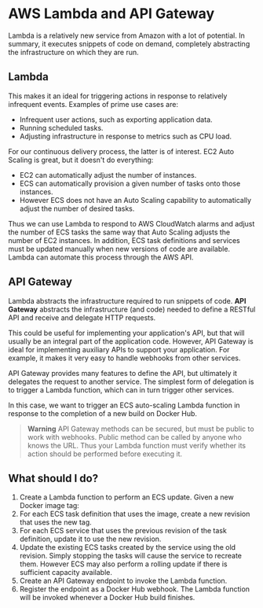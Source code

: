 # AWS Lambda and API Gateway

Lambda is a relatively new service from Amazon with a lot of potential. In summary, it executes snippets of code on demand, completely abstracting the infrastructure on which they are run.

## Lambda

This makes it an ideal for triggering actions in response to relatively infrequent events. Examples of prime use cases are:

* Infrequent user actions, such as exporting application data.
* Running scheduled tasks.
* Adjusting infrastructure in response to metrics such as CPU load.

For our continuous delivery process, the latter is of interest. EC2 Auto Scaling is great, but it doesn't do everything:

* EC2 can automatically adjust the number of instances.
* ECS can automatically provision a given number of tasks onto those instances.
* However ECS does not have an Auto Scaling capability to automatically adjust the number of desired tasks.

Thus we can use Lambda to respond to AWS CloudWatch alarms and adjust the number of ECS tasks the same way that Auto Scaling adjusts the number of EC2 instances. In addition, ECS task definitions and services must be updated manually when new versions of code are available. Lambda can automate this process through the AWS API.


## API Gateway

Lambda abstracts the infrastructure required to run snippets of code. **API Gateway** abstracts the infrastructure (and code) needed to define a RESTful API and receive and delegate HTTP requests.

This could be useful for implementing your application's API, but that will usually be an integral part of the application code. However, API Gateway is ideal for implementing auxiliary APIs to support your application. For example, it makes it very easy to handle webhooks from other services.

API Gateway provides many features to define the API, but ultimately it delegates the request to another service. The simplest form of delegation is to trigger a Lambda function, which can in turn trigger other services.

In this case, we want to trigger an ECS auto-scaling Lambda function in response to the completion of a new build on Docker Hub.

> **Warning** API Gateway methods can be secured, but must be public to work with webhooks. Public method can be called by anyone who knows the URL. Thus your Lambda function must verify whether its action should be performed before executing it.


## What should I do?

1. Create a Lambda function to perform an ECS update. Given a new Docker image tag:
  1. For each ECS task definition that uses the image, create a new revision that uses the new tag.
  1. For each ECS service that uses the previous revision of the task definition, update it to use the new revision.
  1. Update the existing ECS tasks created by the service using the old revision. Simply stopping the tasks will cause the service to recreate them. However ECS may also perform a rolling update if there is sufficient capacity available.
1. Create an API Gateway endpoint to invoke the Lambda function.
1. Register the endpoint as a Docker Hub webhook. The Lambda function will be invoked whenever a Docker Hub build finishes.
